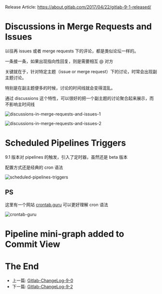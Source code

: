 Release Article: https://about.gitlab.com/2017/04/22/gitlab-9-1-released/

# Discussions in Merge Requests and Issues

以往再 issues 或者 merge requests 下的评论，都是类似论坛一样的。

一条接一条，如果出现指向性回复，则是需要相互 @ 对方

关键就在于，针对特定主题（issue or merge request）下的讨论，时常会出现副主题讨论。

特别是在副主题便多的时候，讨论的时间线就会变得混乱。

通过 discussions 这个特性，可以很好的把一个副主题的讨论聚合起来展示，而不影响主时间线

![discussions-in-merge-requests-and-issues-1](https://about.gitlab.com/images/9_1/merge_request_resolvable_discussion.png)

![discussions-in-merge-requests-and-issues-2](http://om4h4iqhe.bkt.clouddn.com/discussions-in-merge-requests-and-issues-2.jpg)

# Scheduled Pipelines Triggers

9.1 版本对 pipelines 的触发，引入了定时器，虽然还是 beta 版本

配置方式还是经典的 cron 语法

![scheduled-pipelines-triggers](https://about.gitlab.com/images/9_1/ci_schedule_trigger.png)

## PS

这里有一个网站 [crontab.guru](https://crontab.guru/) 可以更好理解 cron 语法

![crontab-guru](http://om4h4iqhe.bkt.clouddn.com/crontab-guru.jpg)

# Pipeline mini-graph added to Commit View 

# The End

 - 上一篇: [Gitlab-ChangeLog-9-0](https://github.com/yidinghan/blog/blob/master/Gitlab-ChangeLog-9-0.md)
 - 下一篇: [Gitlab-ChangeLog-9-2](https://github.com/yidinghan/blog/blob/master/Gitlab-ChangeLog-9-2.md)